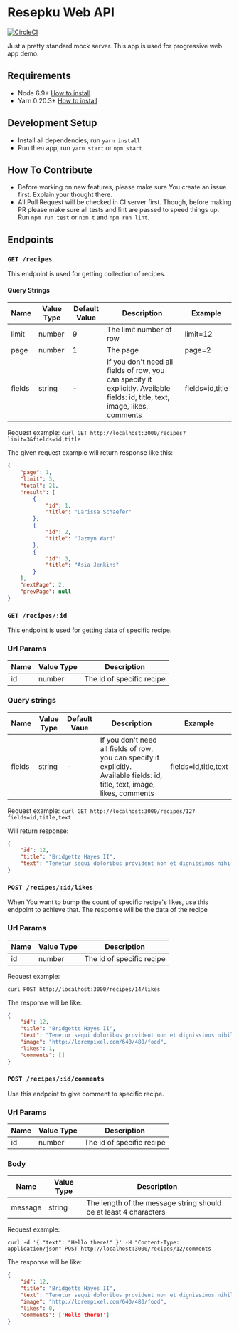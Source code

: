 # Resepku Web API

[![CircleCI](https://circleci.com/gh/eezhal92/resepku-node.svg?style=svg)](https://circleci.com/gh/eezhal92/resepku-node)

Just a pretty standard mock server. This app is used for progressive web app demo.

## Requirements

- Node 6.9+ [How to install](https://nodejs.org/en/download/package-manager/)
- Yarn 0.20.3+ [How to install](https://yarnpkg.com/en/docs/install)

## Development Setup

- Install all dependencies, run `yarn install`
- Run then app, run `yarn start` or `npm start`

## How To Contribute
- Before working on new features, please make sure You create an issue first. Explain your thought there.
- All Pull Request will be checked in CI server first. Though, before making PR please make sure all tests and lint are passed to speed things up. Run `npm run test` or `npm t` and `npm run lint`.

## Endpoints

### `GET /recipes`

This endpoint is used for getting collection of recipes.

#### Query Strings

| Name   | Value Type | Default Value | Description                                                                                                                   | Example         |
|--------|------------|---------------|-------------------------------------------------------------------------------------------------------------------------------|-----------------|
| limit  | number     | 9             | The limit number of row                                                                                                       | limit=12        |
| page   | number     | 1             | The page                                                                                                                      | page=2          |
| fields | string     | -             | If you don't need all fields of row, you can specify it explicitly. Available fields: id, title, text, image, likes, comments | fields=id,title |

Request example:
`curl GET http://localhost:3000/recipes?limit=3&fields=id,title`

The given request example will return response like this:
```json
{
    "page": 1,
    "limit": 3,
    "total": 21,
    "result": [
        {
            "id": 1,
            "title": "Larissa Schaefer"
        },
        {
            "id": 2,
            "title": "Jazmyn Ward"
        },
        {
            "id": 3,
            "title": "Asia Jenkins"
        }
    ],
    "nextPage": 2,
    "prevPage": null
}
```

### `GET /recipes/:id`

This endpoint is used for getting data of specific recipe.

### Url Params

| Name | Value Type | Description               |
|------|------------|---------------------------|
| id   | number     | The id of specific recipe |

### Query strings

| Name   | Value Type | Default Vaue | Description                                                                                                                   | Example              |
|--------|------------|--------------|-------------------------------------------------------------------------------------------------------------------------------|----------------------|
| fields | string     | -            | If you don't need all fields of row, you can specify it explicitly. Available fields: id, title, text, image, likes, comments | fields=id,title,text |

Request example:
`curl GET http://localhost:3000/recipes/12?fields=id,title,text`

Will return response:

```json
{
    "id": 12,
    "title": "Bridgette Hayes II",
    "text": "Tenetur sequi doloribus provident non et dignissimos nihil cupiditate quis. Eius consequatur et deserunt aut sed voluptas delectus fuga non. Consequatur labore expedita nisi quia sit et. Ut quasi est laudantium aperiam qui quia est.\n \rMolestiae exercitationem praesentium eos mollitia eius ut nostrum doloremque iure. A ullam aut voluptas consequatur omnis est aut. Ipsa occaecati commodi. Aut molestiae sint voluptatem blanditiis voluptatibus animi ipsam nulla id.\n \rDistinctio impedit voluptas et aliquam natus. Nihil asperiores ut quae rerum nostrum non est. Ea molestiae excepturi id repellendus ea iure rem. Mollitia quod sint mollitia velit hic debitis recusandae quis doloremque. Omnis eos maiores eos consequuntur nulla iure qui. Officia illum maiores corporis dolores esse rerum velit accusamus."
}
```

### `POST /recipes/:id/likes`

When You want to bump the count of specific recipe's likes, use this endpoint to achieve that. The response will be the data of the recipe

### Url Params

| Name | Value Type | Description               |
|------|------------|---------------------------|
| id   | number     | The id of specific recipe |

Request example:

`curl POST http://localhost:3000/recipes/14/likes`

The response will be like:

```json
{
    "id": 12,
    "title": "Bridgette Hayes II",
    "text": "Tenetur sequi doloribus provident non et dignissimos nihil cupiditate quis. Eius consequatur et deserunt aut sed voluptas delectus fuga non. Consequatur labore expedita nisi quia sit et. Ut quasi est laudantium aperiam qui quia est.\n \rMolestiae exercitationem praesentium eos mollitia eius ut nostrum doloremque iure. A ullam aut voluptas consequatur omnis est aut. Ipsa occaecati commodi. Aut molestiae sint voluptatem blanditiis voluptatibus animi ipsam nulla id.\n \rDistinctio impedit voluptas et aliquam natus. Nihil asperiores ut quae rerum nostrum non est. Ea molestiae excepturi id repellendus ea iure rem. Mollitia quod sint mollitia velit hic debitis recusandae quis doloremque. Omnis eos maiores eos consequuntur nulla iure qui. Officia illum maiores corporis dolores esse rerum velit accusamus.",
    "image": "http://lorempixel.com/640/480/food",
    "likes": 1,
    "comments": []
}
```

### `POST /recipes/:id/comments`

Use this endpoint to give comment to specific recipe.

### Url Params

| Name | Value Type | Description               |
|------|------------|---------------------------|
| id   | number     | The id of specific recipe |

### Body

| Name    | Value Type | Description                                                      |
|---------|------------|------------------------------------------------------------------|
| message | string     | The length of the message string should be at least 4 characters |

Request example:

`curl -d '{ "text": "Hello there!" }' -H "Content-Type: application/json" POST http://localhost:3000/recipes/12/comments`

The response will be like:

```json
{
    "id": 12,
    "title": "Bridgette Hayes II",
    "text": "Tenetur sequi doloribus provident non et dignissimos nihil cupiditate quis. Eius consequatur et deserunt aut sed voluptas delectus fuga non. Consequatur labore expedita nisi quia sit et. Ut quasi est laudantium aperiam qui quia est.\n \rMolestiae exercitationem praesentium eos mollitia eius ut nostrum doloremque iure. A ullam aut voluptas consequatur omnis est aut. Ipsa occaecati commodi. Aut molestiae sint voluptatem blanditiis voluptatibus animi ipsam nulla id.\n \rDistinctio impedit voluptas et aliquam natus. Nihil asperiores ut quae rerum nostrum non est. Ea molestiae excepturi id repellendus ea iure rem. Mollitia quod sint mollitia velit hic debitis recusandae quis doloremque. Omnis eos maiores eos consequuntur nulla iure qui. Officia illum maiores corporis dolores esse rerum velit accusamus.",
    "image": "http://lorempixel.com/640/480/food",
    "likes": 0,
    "comments": ['Hello there!']
}
```
